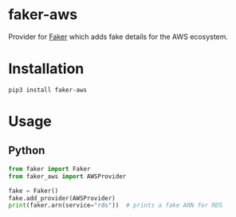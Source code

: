 # faker-aws

Provider for [Faker](https://faker.readthedocs.io/) which adds fake details for the AWS ecosystem.

# Installation

```
pip3 install faker-aws
```

# Usage

## Python

```python
from faker import Faker
from faker_aws import AWSProvider

fake = Faker()
fake.add_provider(AWSProvider)
print(faker.arn(service="rds"))  # prints a fake ARN for RDS
```
